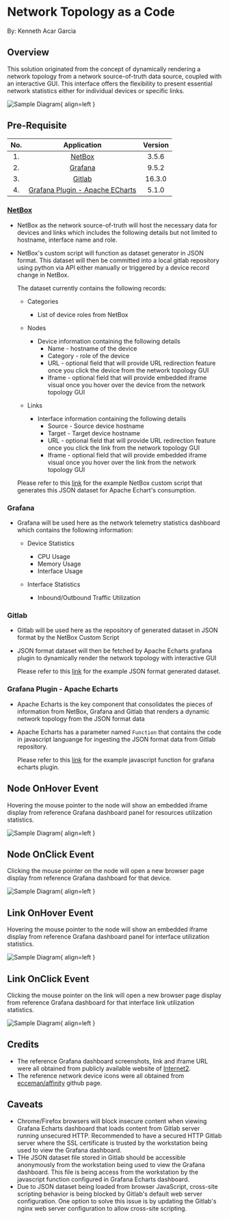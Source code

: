 # **Network Topology as a Code**

By: Kenneth Acar Garcia

## Overview

This solution originated from the concept of dynamically rendering a network topology from a network source-of-truth data source, coupled with an interactive GUI. This interface offers the flexibility to present essential network statistics either for individual devices or specific links.

![Sample Diagram](https://raw.githubusercontent.com/kagarcia1618/ntaac/main/images/default_topology.png){ align=left }

## Pre-Requisite

| No.  | Application                     | Version |
|:----:|:-------------------------------:|:-------:|
| 1.   | [NetBox](https://github.com/netbox-community/netbox)                          | 3.5.6   |
| 2.   | [Grafana](https://grafana.com/)                         | 9.5.2   |
| 3.   | [Gitlab](https://about.gitlab.com/)                          | 16.3.0  |
| 4.   | [Grafana Plugin - Apache ECharts](https://grafana.com/grafana/plugins/volkovlabs-echarts-panel/) | 5.1.0   |

### [NetBox]()

- NetBox as the network source-of-truth will host the necessary data for devices and links which includes the following details but not limited to hostname, interface name and role.
- NetBox's custom script will function as dataset generator in JSON format. This dataset will then be committed into a local gitlab repository using python via API either manually or triggered by a device record change in NetBox.

    The dataset currently contains the following records:

    - Categories
        - List of device roles from NetBox

    - Nodes
        - Device information containing the following details
            - Name - hostname of the device
            - Category - role of the device
            - URL - optional field that will provide URL redirection feature once you click the device from the network topology GUI
            - Iframe - optional field that will provide embedded iframe visual once you hover over the device from the network topology GUI

    - Links
        - Interface information containing the following details
            - Source - Source device hostname
            - Target - Target device hostname
            - URL - optional field that will provide URL redirection feature once you click the link from the network topology GUI
            - Iframe - optional field that will provide embedded iframe visual once you hover over the link from the network topology GUI

    Please refer to this [link](https://github.com/kagarcia1618/ntaac/blob/main/contrib/nb_json_generator.py) for the example NetBox custom script that generates this JSON dataset for Apache Echart's consumption.

### Grafana

- Grafana will be used here as the network telemetry statistics dashboard which contains the following information:
    
    - Device Statistics
        - CPU Usage
        - Memory Usage
        - Interface Usage

    - Interface Statistics
        - Inbound/Outbound Traffic Utilization

### Gitlab

- Gitlab will be used here as the repository of generated dataset in JSON format by the NetBox Custom Script
- JSON format dataset will then be fetched by Apache Echarts grafana plugin to dynamically render the network topology with interactive GUI

    Please refer to this [link](https://github.com/kagarcia1618/ntaac/blob/main/contrib/network_topology_as_a_code.json) for the example JSON format generated dataset.

### Grafana Plugin - Apache Echarts

- Apache Echarts is the key component that consolidates the pieces of information from NetBox, Grafana and Gitlab that renders a dynamic network topology from the JSON format data
- Apache Echarts has a parameter named `Function` that contains the code in javascript languange for ingesting the JSON format data from Gitlab repository.

    Please refer to this [link](https://github.com/kagarcia1618/ntaac/blob/main/contrib/echarts_function.js) for the example javascript function for grafana echarts plugin.

## Node OnHover Event

Hovering the mouse pointer to the node will show an embedded iframe display from reference Grafana dashboard panel for resources utilization statistics.

![Sample Diagram](https://raw.githubusercontent.com/kagarcia1618/ntaac/main/images/node_onhover.png){ align=left }

## Node OnClick Event

Clicking the mouse pointer on the node will open a new browser page display from reference Grafana dashboard for that device.

![Sample Diagram](https://raw.githubusercontent.com/kagarcia1618/ntaac/main/images/node_onclick.png){ align=left }

## Link OnHover Event

Hovering the mouse pointer to the node will show an embedded iframe display from reference Grafana dashboard panel for interface utilization statistics.

![Sample Diagram](https://raw.githubusercontent.com/kagarcia1618/ntaac/main/images/link_onhover.png){ align=left }

## Link OnClick Event

Clicking the mouse pointer on the link will open a new browser page display from reference Grafana dashboard for that interface link utilization statistics.

![Sample Diagram](https://raw.githubusercontent.com/kagarcia1618/ntaac/main/images/link_onclick.png){ align=left }

## Credits

- The reference Grafana dashboard screenshots, link and iframe URL were all obtained from publicly available website of [Internet2](https://snapp-portal.net.internet2.edu/).
- The reference network device icons were all obtained from [ecceman/affinity](https://github.com/ecceman/affinity) github page.

## Caveats

- Chrome/Firefox browsers will block insecure content when viewing Grafana Echarts dashboard that loads content from Gitlab server running unsecured HTTP. Recommended to have a secured HTTP Gitlab server where the SSL certificate is trusted by the workstation being used to view the Grafana dashboard.
- THe JSON dataset file stored in Gitlab should be accessible anonymously from the workstation being used to view the Grafana dashboard. This file is being access from the workstation by the javascript function configured in Grafana Echarts dashboard.
- Due to JSON dataset being loaded from browser JavaScript, cross-site scripting behavior is being blocked by Gitlab's default web server configuration. One option to solve this issue is by updating the Gitlab's nginx web server configuration to allow cross-site scripting.